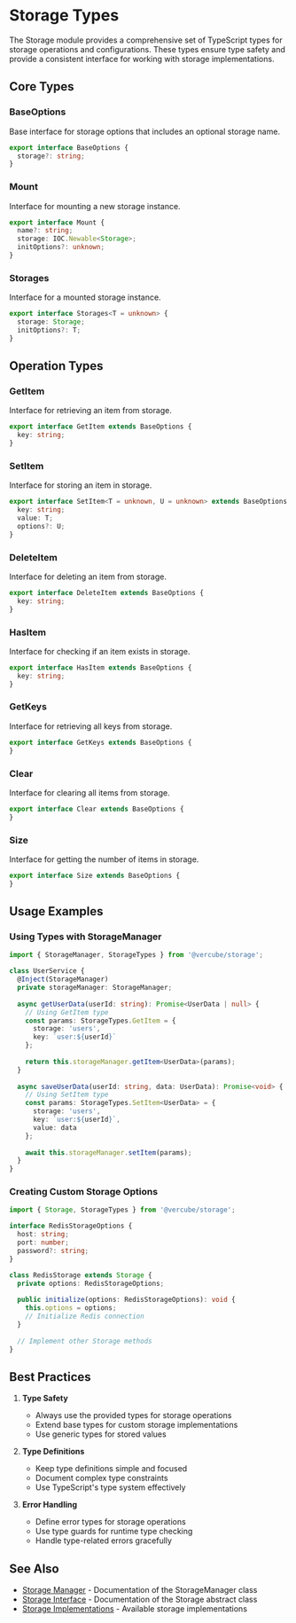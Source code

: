 # Storage Types

The Storage module provides a comprehensive set of TypeScript types for storage operations and configurations. These types ensure type safety and provide a consistent interface for working with storage implementations.

## Core Types

### BaseOptions

Base interface for storage options that includes an optional storage name.

```typescript
export interface BaseOptions {
  storage?: string;
}
```

### Mount

Interface for mounting a new storage instance.

```typescript
export interface Mount {
  name?: string;
  storage: IOC.Newable<Storage>;
  initOptions?: unknown;
}
```

### Storages

Interface for a mounted storage instance.

```typescript
export interface Storages<T = unknown> {
  storage: Storage;
  initOptions?: T;
}
```

## Operation Types

### GetItem

Interface for retrieving an item from storage.

```typescript
export interface GetItem extends BaseOptions {
  key: string;
}
```

### SetItem

Interface for storing an item in storage.

```typescript
export interface SetItem<T = unknown, U = unknown> extends BaseOptions {
  key: string;
  value: T;
  options?: U;
}
```

### DeleteItem

Interface for deleting an item from storage.

```typescript
export interface DeleteItem extends BaseOptions {
  key: string;
}
```

### HasItem

Interface for checking if an item exists in storage.

```typescript
export interface HasItem extends BaseOptions {
  key: string;
}
```

### GetKeys

Interface for retrieving all keys from storage.

```typescript
export interface GetKeys extends BaseOptions {
}
```

### Clear

Interface for clearing all items from storage.

```typescript
export interface Clear extends BaseOptions {
}
```

### Size

Interface for getting the number of items in storage.

```typescript
export interface Size extends BaseOptions {
}
```

## Usage Examples

### Using Types with StorageManager

```typescript
import { StorageManager, StorageTypes } from '@vercube/storage';

class UserService {
  @Inject(StorageManager)
  private storageManager: StorageManager;
  
  async getUserData(userId: string): Promise<UserData | null> {
    // Using GetItem type
    const params: StorageTypes.GetItem = {
      storage: 'users',
      key: `user:${userId}`
    };
    
    return this.storageManager.getItem<UserData>(params);
  }
  
  async saveUserData(userId: string, data: UserData): Promise<void> {
    // Using SetItem type
    const params: StorageTypes.SetItem<UserData> = {
      storage: 'users',
      key: `user:${userId}`,
      value: data
    };
    
    await this.storageManager.setItem(params);
  }
}
```

### Creating Custom Storage Options

```typescript
import { Storage, StorageTypes } from '@vercube/storage';

interface RedisStorageOptions {
  host: string;
  port: number;
  password?: string;
}

class RedisStorage extends Storage {
  private options: RedisStorageOptions;
  
  public initialize(options: RedisStorageOptions): void {
    this.options = options;
    // Initialize Redis connection
  }
  
  // Implement other Storage methods
}
```

## Best Practices

1. **Type Safety**
   - Always use the provided types for storage operations
   - Extend base types for custom storage implementations
   - Use generic types for stored values

2. **Type Definitions**
   - Keep type definitions simple and focused
   - Document complex type constraints
   - Use TypeScript's type system effectively

3. **Error Handling**
   - Define error types for storage operations
   - Use type guards for runtime type checking
   - Handle type-related errors gracefully

## See Also

- [Storage Manager](./storage-manager.md) - Documentation of the StorageManager class
- [Storage Interface](./storage-interface.md) - Documentation of the Storage abstract class
- [Storage Implementations](./storage-implementations.md) - Available storage implementations 